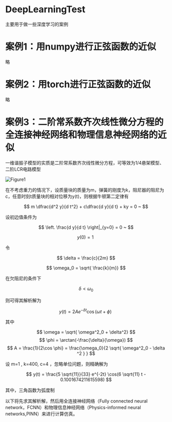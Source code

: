 # DeepLearningTest

主要用于做一些深度学习的案例

# 案例1：用numpy进行正弦函数的近似

略



# 案例2：用torch进行正弦函数的近似

略




# 案例3：二阶常系数齐次线性微分方程的全连接神经网络和物理信息神经网络的近似

一维谐振子模型的实质是二阶常系数齐次线性微分方程，可等效为1/4悬架模型、二阶LCR电路模型

![Figure1](Figure1.png)

在不考虑重力的情况下，设质量块的质量为m，弹簧的刚度为k，阻尼器的阻尼为c，任意时刻t质量块的相对位移为y(t)，则根据牛顿第二定律有

$$
m \dfrac{d^2 y}{d t^2} + c\dfrac{d y}{d t} + ky = 0 ~
$$

设初边值条件为

$$
\left. \frac{d y}{d t} \right|_{y=0} = 0 ~
$$

$$
y(0) = 1 ~
$$


令

$$ \delta = \frac{c}{2m} $$

$$ \omega_0 = \sqrt{ \frac{k}{m}} $$

在欠阻尼的条件下

$$ \delta < \omega_0 $$

则可得其解析解为


$$ 
y(t) = 2 A e^{- \delta t} \cos{ (\omega t + \phi) } ~
$$


其中

$$
\omega = \sqrt{ \omega^2_0 + \delta^2}
$$
$$
\phi = \arctan(-\frac{\delta}{\omega})
$$
$$
A = \frac{1}{2\cos \phi} = \frac{\omega_0}{2 \sqrt{ \omega^2_0 - \delta ^2 } }
$$



设 m=1 , k=400, c=4  ，忽略单位问题，则精确解为


$$
y(t) = \frac{5 \sqrt{11}}{33} e^{-2t} \cos(6 \sqrt{11} t - 0.1001674211615598)
$$

其中，三角函数为弧度制

以下将先求其解析解，然后用全连接神经网络（Fully connected neural network，FCNN）和物理信息神经网络（Physics-informed neural networks,PINN）来进行计算仿真。
